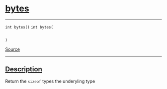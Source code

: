 
<h1 id="bytes">
 <a href="#/api/dtype_t/bytes" class="anchor">
   <span>bytes</span>
  </a>
</h1>

<div class="signature">

<hr>

  <div class="definition-container">
    <div class="definition">
      <code class="desktop-only"><span class="token keyword">int</span> bytes()</code>
      <code class="mobile-only"><span class="token keyword">int</span> bytes(
    
)</code>
      <div class="flex-spacing"></div>
      <a href="https://github.com/libocca/occa/blob/22da1992/include/occa/dtype/dtype.hpp#L86" target="_blank">Source</a>
    </div>
    
  </div>

  <hr>
</div>


<h2 id="description">
 <a href="#/api/dtype_t/bytes?id=description" class="anchor">
   <span>Description</span>
  </a>
</h2>

Return the `sizeof` types the underyling type
